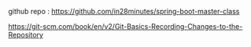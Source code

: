 github repo : https://github.com/in28minutes/spring-boot-master-class

https://git-scm.com/book/en/v2/Git-Basics-Recording-Changes-to-the-Repository